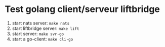 # Test golang client/serveur liftbridge

1. start nats server: `make nats`
2. start liftbridge server: `make lift`
3. start server: `make svr-go`
4. start a go-client: `make cli-go`